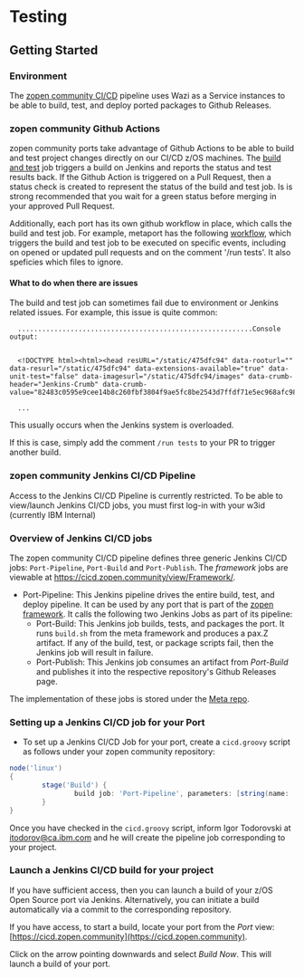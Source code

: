 # Testing

## Getting Started

### Environment

The [zopen community CI/CD](https://cicd.zopen.community) pipeline uses Wazi as a Service instances to be able to build, test, and deploy ported packages to Github Releases.

### zopen community Github Actions

zopen community ports take advantage of Github Actions to be able to build and test project changes directly on our CI/CD z/OS machines. The [build and test](https://github.com/zopencommunity/meta/blob/main/.github/workflows/build_and_test.yml) job triggers a build on Jenkins and reports the status and test results back. If the Github Action is triggered on a Pull Request, then a status check is created to represent the status of the build and test job. Is is strong recommended that you wait for a green status before merging in your approved Pull Request.

Additionally, each port has its own github workflow in place, which calls the build and test job. For example, metaport has the following [workflow](https://github.com/zopencommunity/metaport/blob/main/.github/workflows/build_and_test.yml), which triggers the build and test job to be executed on specific events, including on opened or updated pull requests and on the comment '/run tests'. It also speficies which files to ignore.

#### What to do when there are issues

The build and test job can sometimes fail due to environment or Jenkins related issues. For example, this issue is quite common:
```
  ..........................................................Console output: 

  
  <!DOCTYPE html><html><head resURL="/static/475dfc94" data-rooturl="" data-resurl="/static/475dfc94" data-extensions-available="true" data-unit-test="false" data-imagesurl="/static/475dfc94/images" data-crumb-header="Jenkins-Crumb" data-crumb-value="82483c0595e9cee14b8c260fbf3804f9ae5fc8be2543d7ffdf71e5ec968afc98">

  ...
```

This usually occurs when the Jenkins system is overloaded.


If this is case, simply add the comment `/run tests` to your PR to trigger another build. 


### zopen community Jenkins CI/CD Pipeline

Access to the Jenkins CI/CD Pipeline is currently restricted.  To be able to view/launch Jenkins CI/CD jobs, you must first log-in with your w3id (currently IBM Internal)

### Overview of Jenkins CI/CD jobs

The zopen community CI/CD pipeline defines three generic Jenkins CI/CD jobs: `Port-Pipeline`, `Port-Build` and `Port-Publish`. The _framework_ jobs are viewable at https://cicd.zopen.community/view/Framework/.

* Port-Pipeline: This Jenkins pipeline drives the entire build, test, and deploy pipeline.  It can be used by any port that is part of the [zopen framework](https://github.com/zopencommunity/meta). It calls the following two Jenkins Jobs as part of its pipeline:
	* Port-Build: This Jenkins job builds, tests, and packages the port.  It runs `build.sh` from the meta framework and produces a pax.Z artifact.  If any of the build, test, or package scripts fail, then the Jenkins job will result in failure.
	* Port-Publish: This Jenkins job consumes an artifact from _Port-Build_ and publishes it into the respective repository's Github Releases page.

The implementation of these jobs is stored under the [Meta repo](https://github.com/zopencommunity/meta/tree/main/cicd).

### Setting up a Jenkins CI/CD job for your Port

* To set up a Jenkins CI/CD Job for your port, create a `cicd.groovy` script as follows under your zopen community repository:
```groovy
node('linux')
{
        stage('Build') {
                build job: 'Port-Pipeline', parameters: [string(name: 'PORT_GITHUB_REPO', value: 'https://github.com/zopencommunity/myport.git'), string(name: 'PORT_DESCRIPTION', value: 'This is a description of my port' )]
        }
}
```

Once you have checked in the `cicd.groovy` script, inform Igor Todorovski at itodorov@ca.ibm.com and he will create the pipeline job corresponding to your project.

### Launch a Jenkins CI/CD build for your project
If you have sufficient access, then you can launch a build of your z/OS Open Source port via Jenkins. Alternatively, you can initiate a build automatically via a commit to the corresponding repository.

If you have access, to start a build, locate your port from the _Port_ view: [https://cicd.zopen.community](https://cicd.zopen.community).

Click on the arrow pointing downwards and select *Build Now*. This will launch a build of your port.

